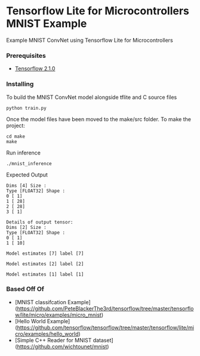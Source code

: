 # Tensorflow Lite for Microcontrollers MNIST Example

Example MNIST ConvNet using Tensorflow Lite for Microcontrollers

### Prerequisites
* [Tensorflow 2.1.0](https://www.tensorflow.org/install/pip)

### Installing

To build the MNIST ConvNet model alongside tflite and C source files
```
python train.py
```

Once the model files have been moved to the make/src folder. To make the project:

```
cd make
make
```

Run inference
```
./mnist_inference
```

Expected Output
```
Dims [4] Size :
Type [FLOAT32] Shape :
0 [ 1]
1 [ 28]
2 [ 28]
3 [ 1]

Details of output tensor:
Dims [2] Size :
Type [FLOAT32] Shape :
0 [ 1]
1 [ 10]

Model estimates [7] label [7]

Model estimates [2] label [2]

Model estimates [1] label [1]
```

### Based Off Of
* [MNIST classifcation Example] (https://github.com/PeteBlackerThe3rd/tensorflow/tree/master/tensorflow/lite/micro/examples/micro_mnist)
* [Hello World Example] (https://github.com/tensorflow/tensorflow/tree/master/tensorflow/lite/micro/examples/hello_world)
* [Simple C++ Reader for MNIST dataset] (https://github.com/wichtounet/mnist)